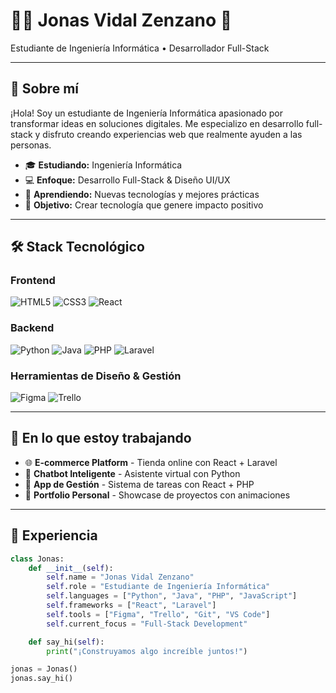 # 👨‍💻 Jonas Vidal Zenzano 👋

Estudiante de Ingeniería Informática • Desarrollador Full-Stack

---

## 🚀 Sobre mí

¡Hola! Soy un estudiante de Ingeniería Informática apasionado por transformar ideas en soluciones digitales. Me especializo en desarrollo full-stack y disfruto creando experiencias web que realmente ayuden a las personas.

- 🎓 **Estudiando:** Ingeniería Informática
- 💻 **Enfoque:** Desarrollo Full-Stack & Diseño UI/UX
- 🌱 **Aprendiendo:** Nuevas tecnologías y mejores prácticas
- 🎯 **Objetivo:** Crear tecnología que genere impacto positivo

---

## 🛠️ Stack Tecnológico

### **Frontend**
![HTML5](https://img.shields.io/badge/HTML5-E34F26?style=for-the-badge&logo=html5&logoColor=white)
![CSS3](https://img.shields.io/badge/CSS3-1572B6?style=for-the-badge&logo=css3&logoColor=white)
![React](https://img.shields.io/badge/React-20232A?style=for-the-badge&logo=react&logoColor=61DAFB)

### **Backend**
![Python](https://img.shields.io/badge/Python-3776AB?style=for-the-badge&logo=python&logoColor=white)
![Java](https://img.shields.io/badge/Java-ED8B00?style=for-the-badge&logo=openjdk&logoColor=white)
![PHP](https://img.shields.io/badge/PHP-777BB4?style=for-the-badge&logo=php&logoColor=white)
![Laravel](https://img.shields.io/badge/Laravel-FF2D20?style=for-the-badge&logo=laravel&logoColor=white)

### **Herramientas de Diseño & Gestión**
![Figma](https://img.shields.io/badge/Figma-F24E1E?style=for-the-badge&logo=figma&logoColor=white)
![Trello](https://img.shields.io/badge/Trello-0052CC?style=for-the-badge&logo=trello&logoColor=white)

---

## 🎯 En lo que estoy trabajando

- 🌐 **E-commerce Platform** - Tienda online con React + Laravel
- 🤖 **Chatbot Inteligente** - Asistente virtual con Python
- 📱 **App de Gestión** - Sistema de tareas con React + PHP
- 🎨 **Portfolio Personal** - Showcase de proyectos con animaciones

---

## 💼 Experiencia

```python
class Jonas:
    def __init__(self):
        self.name = "Jonas Vidal Zenzano"
        self.role = "Estudiante de Ingeniería Informática"
        self.languages = ["Python", "Java", "PHP", "JavaScript"]
        self.frameworks = ["React", "Laravel"]
        self.tools = ["Figma", "Trello", "Git", "VS Code"]
        self.current_focus = "Full-Stack Development"

    def say_hi(self):
        print("¡Construyamos algo increíble juntos!")

jonas = Jonas()
jonas.say_hi()
